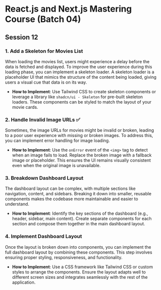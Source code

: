 # React.js and Next.js Mastering Course (Batch 04)

## Session 12

### 1. Add a Skeleton for Movies List

When loading the movies list, users might experience a delay before the data is fetched and displayed. To improve the user experience during this loading phase, you can implement a skeleton loader. A skeleton loader is a placeholder UI that mimics the structure of the content being loaded, giving users a visual cue that data is on its way.

- **How to Implement**: Use Tailwind CSS to create skeleton components or leverage a library like `shadcn/ui - Skeleton` for pre-built skeleton loaders. These components can be styled to match the layout of your movie cards.

### 2. Handle Invalid Image URLs ✅

Sometimes, the image URLs for movies might be invalid or broken, leading to a poor user experience with missing or broken images. To address this, you can implement error handling for image loading.

- **How to Implement**: Use the `onError` event of the `<img>` tag to detect when an image fails to load. Replace the broken image with a fallback image or placeholder. This ensures the UI remains visually consistent even when the original image is unavailable.

### 3. Breakdown Dashboard Layout

The dashboard layout can be complex, with multiple sections like navigation, content, and sidebars. Breaking it down into smaller, reusable components makes the codebase more maintainable and easier to understand.

- **How to Implement**: Identify the key sections of the dashboard (e.g., header, sidebar, main content). Create separate components for each section and compose them together in the main dashboard layout.

### 4. Implement Dashboard Layout

Once the layout is broken down into components, you can implement the full dashboard layout by combining these components. This step involves ensuring proper styling, responsiveness, and functionality.

- **How to Implement**: Use a CSS framework like Tailwind CSS or custom styles to arrange the components. Ensure the layout adapts well to different screen sizes and integrates seamlessly with the rest of the application.
